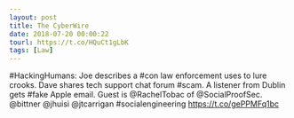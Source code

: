```yaml
---
layout: post
title: The CyberWire
date: 2018-07-20 00:00:22
tourl: https://t.co/HQuCt1gLbK
tags: [Law]
---
```

#HackingHumans: Joe describes a #con law enforcement uses to lure crooks. Dave shares tech support chat forum #scam. A listener from Dublin gets #fake Apple email. Guest is @RachelTobac of @SocialProofSec. @bittner @jhuisi @jtcarrigan #socialengineering https://t.co/gePPMFq1bc